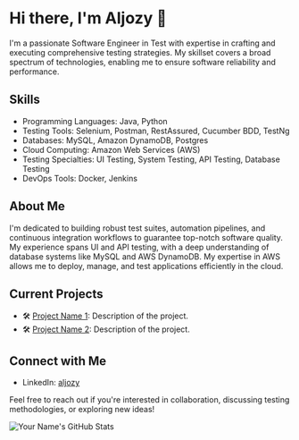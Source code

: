 # Hi there, I'm Aljozy 👋

I'm a passionate Software Engineer in Test with expertise in crafting and executing comprehensive testing strategies. My skillset covers a broad spectrum of technologies, enabling me to ensure software reliability and performance.

## Skills

- Programming Languages: Java, Python
- Testing Tools: Selenium, Postman, RestAssured, Cucumber BDD, TestNg
- Databases: MySQL, Amazon DynamoDB, Postgres
- Cloud Computing: Amazon Web Services (AWS)
- Testing Specialties: UI Testing, System Testing, API Testing, Database Testing
- DevOps Tools: Docker, Jenkins

## About Me

I'm dedicated to building robust test suites, automation pipelines, and continuous integration workflows to guarantee top-notch software quality. My experience spans UI and API testing, with a deep understanding of database systems like MySQL and AWS DynamoDB. My expertise in AWS allows me to deploy, manage, and test applications efficiently in the cloud.

## Current Projects

- 🛠️ [Project Name 1](link-to-repo): Description of the project.
- 🛠️ [Project Name 2](link-to-repo): Description of the project.

## Connect with Me

- LinkedIn: [aljozy](https://www.linkedin.com/in/aljozy)


Feel free to reach out if you're interested in collaboration, discussing testing methodologies, or exploring new ideas!

![Your Name's GitHub Stats](https://github-readme-stats.vercel.app/api?username=aljozy&show_icons=true)

